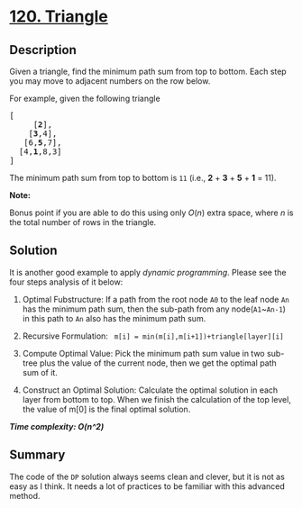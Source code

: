 # [120. Triangle](https://leetcode.com/problems/triangle/)

## Description

<div class="content__u3I1 question-content__JfgR"><div><p>Given a triangle, find the minimum path sum from top to bottom. Each step you may move to adjacent numbers on the row below.</p>

<p>For example, given the following triangle</p>

<pre>[
     [<strong>2</strong>],
    [<strong>3</strong>,4],
   [6,<strong>5</strong>,7],
  [4,<strong>1</strong>,8,3]
]
</pre>

<p>The minimum path sum from top to bottom is <code>11</code> (i.e., <strong>2</strong> + <strong>3</strong> + <strong>5</strong> + <strong>1</strong> = 11).</p>

<p><strong>Note:</strong></p>

<p>Bonus point if you are able to do this using only <em>O</em>(<em>n</em>) extra space, where <em>n</em> is the total number of rows in the triangle.</p>
</div></div>

## Solution
It is another good example to apply _dynamic programming_. Please see the four steps analysis of it below:

1. Optimal Fubstructure:
If a path from the root node `A0` to the leaf node `An` has the minimum path sum, then the sub-path from any node(`A1`~`An-1`) in this path to `An` also has the minimum path sum.

2. Recursive Formulation:
    ``` m[i] = min(m[i],m[i+1])+triangle[layer][i]```

3. Compute Optimal Value:
Pick the minimum path sum value in two sub-tree plus the value of the current node, then we get the optimal path sum of it.

4. Construct an Optimal Solution:
Calculate the optimal solution in each layer from bottom to top. When we finish the calculation of the top level, the value of m[0] is the final optimal solution.

_**Time complexity: O(n^2)**_

## Summary
The code of the `DP` solution always seems clean and clever, but it is not as easy as I think. It needs a lot of practices to be familiar with this advanced method.
